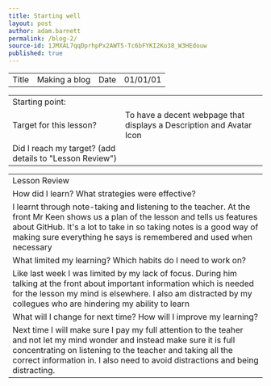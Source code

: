 ```yaml
---
title: Starting well
layout: post
author: adam.barnett
permalink: /blog-2/
source-id: 1JMXAL7qqDprhpPx2AWT5-Tc6bFYKI2Ko38_W3HEdouw
published: true
---
```

<table>
  <tr>
    <td>Title</td>
    <td>Making a blog</td>
    <td>Date</td>
    <td>01/01/01</td>
  </tr>
</table>


<table>
  <tr>
    <td>Starting point:</td>
    <td></td>
  </tr>
  <tr>
    <td>Target for this lesson?</td>
    <td>To have a decent webpage that displays a Description and Avatar Icon</td>
  </tr>
  <tr>
    <td>Did I reach my target? 
(add details to "Lesson Review")</td>
    <td> </td>
  </tr>
</table>


<table>
  <tr>
    <td>Lesson Review</td>
  </tr>
  <tr>
    <td>How did I learn? What strategies were effective? </td>
  </tr>
  <tr>
    <td>I learnt through note-taking and listening to the teacher. At the front Mr Keen shows us a plan of the lesson and tells us features about GitHub. It's a lot to take in so taking notes is a good way of making sure everything he says is remembered and used when necessary</td>
  </tr>
  <tr>
    <td>What limited my learning? Which habits do I need to work on? </td>
  </tr>
  <tr>
    <td>Like last week I was limited by my lack of focus. During him talking at the front about important information which is needed for the lesson my mind is elsewhere. I also am distracted by my collegues who are hindering my ability to learn</td>
  </tr>
  <tr>
    <td>What will I change for next time? How will I improve my learning?</td>
  </tr>
  <tr>
    <td>Next time I will make sure I pay my full attention to the teaher and not let my mind wonder and instead make sure it is full concentrating on listening to the teacher and taking all the correct information in. I also need to avoid distractions and being distracting.</td>
  </tr>
</table>


